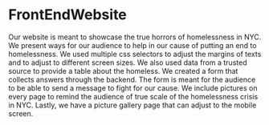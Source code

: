 # FrontEndWebsite


Our website is meant to showcase the true horrors of homelessness in NYC. 
  We present ways for our audience to help in our cause of putting an end to homelessness. 
We used multiple css selectors to adjust the margins of texts and to adjust to different screen sizes. 
We also used data from a trusted source to provide a table about the homeless. 
We created a form that collects answers through the backend. 
The form is meant for the audience to be able to send a message to fight for our cause. 
We include pictures on every page to remind the audience of true scale of the homelessness crisis in NYC.
Lastly, we have a picture gallery page that can adjust to the mobile screen.